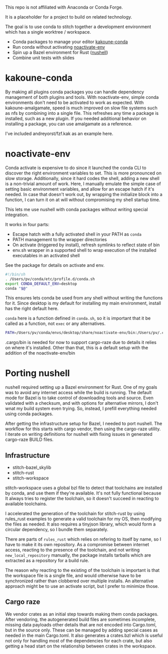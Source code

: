 This repo is not affiliated with Anaconda or Conda Forge.

It is a placeholder for a project to build on related technology.

The goal is to use conda to stitch together a development environment
which has a single worktree / workspace.

- Conda packages to manage your editor [kakoune-conda](#kakoune-conda)
- Run conda without activating [noactivate-env](#noactivate-env)
- Spin up a Bazel environment for Rust ([nushell](#porting-nushell))
- Combine unit tests with slides


# kakoune-conda
By making all plugins conda packages you can handle dependency management
of both plugins and tools. With noactivate-env, simple conda environments
don't need to be activated to work as expected. With kakoune-amalgamate,
speed is much improved on slow file systems such as nfs by combining
into a single file. This refreshes any time a package is installed,
such as a new plugin. If you needed additional behavior on installing
a package, you can use amalgamate as a reference.

I've included andreyorst/fzf.kak as an example here.

# noactivate-env
Conda activate is expensive to do since it launched the conda CLI
to discover the right environment variables to set. This is more
pronounced on slow storage. Additionally, since it hard codes the
shell, adding a new shell is a non-trivial amount of work. Here, I
manually emulate the simple case of setting basic environment
variables, and allow for an escape hatch if it's needed. In case
that doesn't work out, by wrapping the initialize block into a
function, I can turn it on at will without compromising my shell
startup time.

This lets me use nushell with conda packages without writing special
integration.

It works in four parts:
- Escape hatch with a fully activated shell in your PATH as `conda`
- PATH management to the wrapper directories
- On activate (triggered by install), refresh symlinks to reflect state of bin
- env.sh wrapper in a supported shell to wrap execution of the installed executables in an activated shell

See the package for details on activate and env.

```sh
#!/bin/sh
. /Users/pv/conda/etc/profile.d/conda.sh
export CONDA_DEFAULT_ENV=desktop
conda "$@"
```
This ensures lets conda be used from any shell without writing the
functions for it. Since desktop is my default for installing my
main environment, install has the right default here.

`conda` here is a function defined in `conda.sh`, so it is important
that it be called as a function, not `exec` or any alternatives.

```sh
PATH=/Users/pv/conda/envs/desktop/share/noactivate-env/bin:/Users/pv/.cargo/bin:/usr/local/bin:/usr/bin:/bin:/usr/sbin:/sbin ; export PATH
```

.cargo/bin is needed for now to support cargo-raze due to details it
relies on where it's installed. Other than that, this is a default
setup with the addition of the noactivate-env/bin


# Porting nushell
nushell required setting up a Bazel environment for Rust. One of
my goals was to avoid any internet access while the build is running.
The default mode for Bazel is to take control of downloading tools
and source. Even validated with a checksum, and with options for
alternative mirrors, I don't wnat my build system even trying. So,
instead, I prefill everything needed using conda packages.

After getting the infrastructure setup for Bazel, I needed to port
nushell. The workflow for this starts with cargo vendor, then using
the cargo-raze utility. I iterate on writing definitions for nushell
with fixing issues in generated cargo-raze BUILD files.

## Infrastructure
- stitch-bazel_skylib
- stitch-rust
- stitch-workspace

stitch-workspace uses a global bzl file to detect that toolchains
are installed by conda, and use them if they're available. It's not
fully functional because It always tries to register the toolchain,
so it doesn't succeed in reacting to available toolchains.

I accelerated the generation of the toolchain for stitch-rust by
using rules_rust examples to generate a valid toolchain for my OS,
then modifying the files as needed. It also requires a tinyjson
library, which would form a circular dependency, so I bundle them
separately.

There are parts of `rules_rust` which relies on refering
to itself by name, so I have to make it its own repository. As a
compromise between internet access, reacting to the presence of the
toolchain, and not writing `new_local_repository` manually, the
package installs tarballs which are extracted as a repository for
a build rule.

The reason why reacting to the existing of the toolchain is important
is that the workspace file is a single file, and would otherwise
have to be synchronized rather than clobbered over multiple installs.
An alternative approach might be to use an activate script, but I
prefer to minimize those.

## Cargo raze
We vendor crates as an initial step towards making them conda
packages. After vendoring, the autogenerated build files are sometimes
incomplete, missing data payloads other details that are not encoded
into Cargo.toml, but in the source only. These can be managed by
adding special cases as needed in the main Cargo.toml. It also
generates a crates.bzl which is useful not only for handling most
of the dependencies for each crate, but also getting a head start
on the relationship between crates in the workspace.
